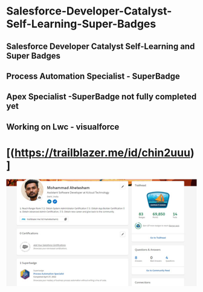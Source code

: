 # Salesforce-Developer-Catalyst-Self-Learning-Super-Badges
## Salesforce Developer Catalyst Self-Learning and Super Badges

## Process Automation Specialist - SuperBadge
## Apex Specialist -SuperBadge not fully completed yet
## Working on Lwc - visualforce

# [(https://trailblazer.me/id/chin2uuu)]

<img src="Process Automation Spacialist SuperBadge.jpg" >


